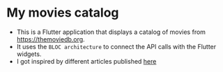 # My movies catalog
- This is a Flutter application that displays a catalog of movies from https://themoviedb.org. 
- It uses the `BLOC architecture` to connect the API calls with the Flutter widgets.
- I got inspired by different articles published [here](https://medium.com/flutterpub/architecting-your-flutter-project-bd04e144a8f1)
